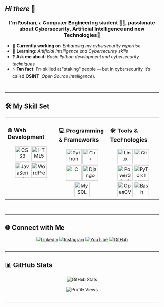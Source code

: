 ## *Hi there* 👋


### <div align="center">I'm Roshan, a Computer Engineering student 👨‍💻, passionate about Cybersecurity, Artificial Intelligence and new Technologies🚀</div>  

- 🔭 **Currently working on**: *Enhancing my cybersecurity expertise*  
- 🌱 **Learning**: *Artificial Intelligence and Cybersecurity skills*  
- ❓ **Ask me about**: *Basic Python development and cybersecurity techniques*  
- ⚡ **Fun fact**: I'm skilled at "staking" people — but in cybersecurity, it’s called **OSINT** (*Open Source Intelligence*).  

<br/>  

---

## **🛠️ My Skill Set**  

<table>
<tr>
<td valign="top" width="33%">

### **🌐 Web Development**  
<div align="center">  
<a href="https://www.w3schools.com/css/" target="_blank"><img src="https://profilinator.rishav.dev/skills-assets/css3-original-wordmark.svg" alt="CSS3" height="50" /></a>  
<a href="https://en.wikipedia.org/wiki/HTML5" target="_blank"><img src="https://profilinator.rishav.dev/skills-assets/html5-original-wordmark.svg" alt="HTML5" height="50" /></a>  
<a href="https://www.javascript.com/" target="_blank"><img src="https://profilinator.rishav.dev/skills-assets/javascript-original.svg" alt="JavaScript" height="50" /></a>  
<a href="https://wordpress.com/" target="_blank"><img src="https://profilinator.rishav.dev/skills-assets/wordpress.png" alt="WordPress" height="50" /></a>  
</div>

</td>
<td valign="top" width="33%">

### **💻 Programming & Frameworks**  
<div align="center">  
<a href="https://www.python.org/" target="_blank"><img src="https://profilinator.rishav.dev/skills-assets/python-original.svg" alt="Python" height="50" /></a>  
<a href="https://www.cplusplus.com/" target="_blank"><img src="https://profilinator.rishav.dev/skills-assets/cplusplus-original.svg" alt="C++" height="50" /></a>
<a href="https://www.cprogramming.com/" target="_blank"><img src="https://profilinator.rishav.dev/skills-assets/c-original.svg" alt="C" height="50" /></a>  
<a href="https://www.djangoproject.com/" target="_blank"><img src="https://profilinator.rishav.dev/skills-assets/django-original.svg" alt="Django" height="50" /></a>  
<a href="https://www.mysql.com/" target="_blank"><img src="https://profilinator.rishav.dev/skills-assets/mysql-original-wordmark.svg" alt="MySQL" height="50" /></a>  
</div>

</td>
<td valign="top" width="33%">

### **🛠️ Tools & Technologies**  
<div align="center">  
<a href="https://www.linux.org/" target="_blank"><img src="https://profilinator.rishav.dev/skills-assets/linux-original.svg" alt="Linux" height="50" /></a>  
<a href="https://github.com/" target="_blank"><img src="https://profilinator.rishav.dev/skills-assets/git-scm-icon.svg" alt="Git" height="50" /></a>  
<a href="https://docs.microsoft.com/en-us/powershell/" target="_blank"><img src="https://profilinator.rishav.dev/skills-assets/powershell.png" alt="PowerShell" height="50" /></a>  
<a href="https://pytorch.org/" target="_blank"><img src="https://profilinator.rishav.dev/skills-assets/pytorch-icon.svg" alt="PyTorch" height="50" /></a>  
<a href="https://opencv.org/" target="_blank"><img src="https://profilinator.rishav.dev/skills-assets/opencv-icon.svg" alt="OpenCV" height="50" /></a>  
<a href="https://www.gnu.org/software/bash/" target="_blank"><img src="https://profilinator.rishav.dev/skills-assets/gnu_bash-icon.svg" alt="Bash" height="50" /></a>  
</div>

</td>
</tr>
</table>  

<br/>  

---

## **🌐 Connect with Me**  

<div align="center">  
<a href="https://linkedin.com/in/roshanajith" target="_blank"><img src="https://img.shields.io/badge/linkedin-%231E77B5.svg?&style=for-the-badge&logo=linkedin&logoColor=white" alt="LinkedIn" /></a>  
<a href="https://instagram.com/roshanajith_7988" target="_blank"><img src="https://img.shields.io/badge/instagram-%23000000.svg?&style=for-the-badge&logo=instagram&logoColor=white" alt="Instagram" /></a>  
<a href="https://www.youtube.com/@CyberRaas" target="_blank"><img src="https://img.shields.io/badge/youtube-%23EE4831.svg?&style=for-the-badge&logo=youtube&logoColor=white" alt="YouTube" /></a>  
<a href="https://github.com/DevRaas" target="_blank"><img src="https://img.shields.io/badge/github-%2324292e.svg?&style=for-the-badge&logo=github&logoColor=white" alt="GitHub" /></a>  
</div>  

<br/>  

---

## **📊 GitHub Stats**  

<div align="center">  
<img src="https://github-readme-stats.vercel.app/api?username=DevRaas&show_icons=true&count_private=true&hide_border=true" alt="GitHub Stats" />  
</div>  

<br/>  

<div align="center">  
<img src="https://komarev.com/ghpvc/?username=DevRaas&&style=flat-square" alt="Profile Views" />  
</div>  

<br/>  

---

